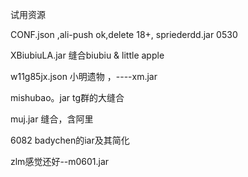 试用资源

CONF.json ,ali-push ok,delete 18+,  spriederdd.jar    0530

XBiubiuLA.jar  缝合biubiu & little apple

w11g85jx.json  小明遗物   ，----xm.jar

mishubao。jar tg群的大缝合

muj.jar  缝合，含阿里

6082 badychen的iar及其简化

zlm感觉还好--m0601.jar
